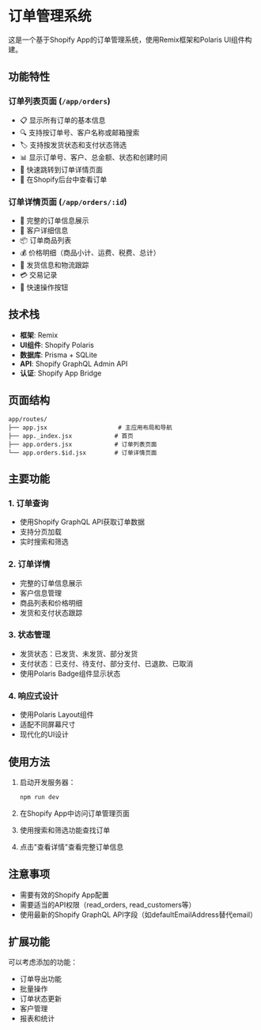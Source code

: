 # 订单管理系统

这是一个基于Shopify App的订单管理系统，使用Remix框架和Polaris UI组件构建。

## 功能特性

### 订单列表页面 (`/app/orders`)
- 📋 显示所有订单的基本信息
- 🔍 支持按订单号、客户名称或邮箱搜索
- 🏷️ 支持按发货状态和支付状态筛选
- 📊 显示订单号、客户、总金额、状态和创建时间
- 🔗 快速跳转到订单详情页面
- 🔗 在Shopify后台中查看订单

### 订单详情页面 (`/app/orders/:id`)
- 📄 完整的订单信息展示
- 👤 客户详细信息
- 📦 订单商品列表
- 💰 价格明细（商品小计、运费、税费、总计）
- 🚚 发货信息和物流跟踪
- 💳 交易记录
- 🔗 快速操作按钮

## 技术栈

- **框架**: Remix
- **UI组件**: Shopify Polaris
- **数据库**: Prisma + SQLite
- **API**: Shopify GraphQL Admin API
- **认证**: Shopify App Bridge

## 页面结构

```
app/routes/
├── app.jsx                    # 主应用布局和导航
├── app._index.jsx            # 首页
├── app.orders.jsx            # 订单列表页面
└── app.orders.$id.jsx        # 订单详情页面
```

## 主要功能

### 1. 订单查询
- 使用Shopify GraphQL API获取订单数据
- 支持分页加载
- 实时搜索和筛选

### 2. 订单详情
- 完整的订单信息展示
- 客户信息管理
- 商品列表和价格明细
- 发货和支付状态跟踪

### 3. 状态管理
- 发货状态：已发货、未发货、部分发货
- 支付状态：已支付、待支付、部分支付、已退款、已取消
- 使用Polaris Badge组件显示状态

### 4. 响应式设计
- 使用Polaris Layout组件
- 适配不同屏幕尺寸
- 现代化的UI设计

## 使用方法

1. 启动开发服务器：
   ```bash
   npm run dev
   ```

2. 在Shopify App中访问订单管理页面

3. 使用搜索和筛选功能查找订单

4. 点击"查看详情"查看完整订单信息

## 注意事项

- 需要有效的Shopify App配置
- 需要适当的API权限（read_orders, read_customers等）
- 使用最新的Shopify GraphQL API字段（如defaultEmailAddress替代email）

## 扩展功能

可以考虑添加的功能：
- 订单导出功能
- 批量操作
- 订单状态更新
- 客户管理
- 报表和统计

